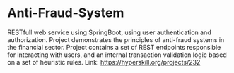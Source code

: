 # Anti-Fraud-System
RESTfull web service using SpringBoot, using user authentication and authorization. Project demonstrates the principles of anti-fraud systems in the financial sector. Project contains a set of REST endpoints responsible for interacting with users, and an internal transaction validation logic based on a set of heuristic rules.
Link: https://hyperskill.org/projects/232
